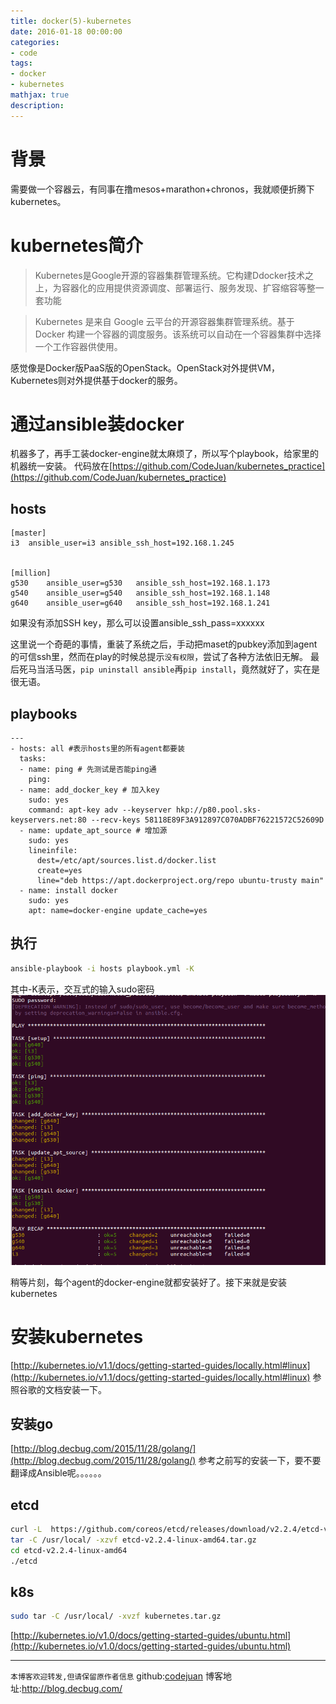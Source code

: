 ```yaml
---
title: docker(5)-kubernetes
date: 2016-01-18 00:00:00
categories:
- code
tags: 
- docker
- kubernetes
mathjax: true
description: 
---
```


# 背景
需要做一个容器云，有同事在撸mesos+marathon+chronos，我就顺便折腾下kubernetes。
<!--more-->

# kubernetes简介
> Kubernetes是Google开源的容器集群管理系统。它构建Ddocker技术之上，为容器化的应用提供资源调度、部署运行、服务发现、扩容缩容等整一套功能

> Kubernetes 是来自 Google 云平台的开源容器集群管理系统。基于 Docker 构建一个容器的调度服务。该系统可以自动在一个容器集群中选择一个工作容器供使用。

感觉像是Docker版PaaS版的OpenStack。OpenStack对外提供VM，Kubernetes则对外提供基于docker的服务。


# 通过ansible装docker
机器多了，再手工装docker-engine就太麻烦了，所以写个playbook，给家里的机器统一安装。
代码放在[https://github.com/CodeJuan/kubernetes_practice](https://github.com/CodeJuan/kubernetes_practice)

## hosts
```
[master]
i3	ansible_user=i3	ansible_ssh_host=192.168.1.245


[million]
g530	ansible_user=g530	ansible_ssh_host=192.168.1.173
g540	ansible_user=g540	ansible_ssh_host=192.168.1.148
g640	ansible_user=g640	ansible_ssh_host=192.168.1.241
```
如果没有添加SSH key，那么可以设置ansible_ssh_pass=xxxxxx

这里说一个奇葩的事情，重装了系统之后，手动把maset的pubkey添加到agent的可信ssh里，然而在play的时候总提示`没有权限`，尝试了各种方法依旧无解。
最后死马当活马医，`pip uninstall ansible`再`pip install`，竟然就好了，实在是很无语。

## playbooks
```
---
- hosts: all #表示hosts里的所有agent都要装
  tasks:
  - name: ping # 先测试是否能ping通
    ping:
  - name: add_docker_key # 加入key
    sudo: yes
    command: apt-key adv --keyserver hkp://p80.pool.sks-keyservers.net:80 --recv-keys 58118E89F3A912897C070ADBF76221572C52609D
  - name: update_apt_source # 增加源
    sudo: yes
    lineinfile:
      dest=/etc/apt/sources.list.d/docker.list
      create=yes
      line="deb https://apt.dockerproject.org/repo ubuntu-trusty main"
  - name: install docker
    sudo: yes
    apt: name=docker-engine update_cache=yes
```
## 执行
```sh
ansible-playbook -i hosts playbook.yml -K
```
其中-K表示，交互式的输入sudo密码
![](https://github.com/CodeJuan/codejuan.github.io/raw/master/images/blog/docker/ansible_install_docker.png)

稍等片刻，每个agent的docker-engine就都安装好了。接下来就是安装kubernetes

# 安装kubernetes
[http://kubernetes.io/v1.1/docs/getting-started-guides/locally.html#linux](http://kubernetes.io/v1.1/docs/getting-started-guides/locally.html#linux)
参照谷歌的文档安装一下。

## 安装go

[http://blog.decbug.com/2015/11/28/golang/](http://blog.decbug.com/2015/11/28/golang/)
参考之前写的安装一下，要不要翻译成Ansible呢。。。。。。

## etcd
```sh
curl -L  https://github.com/coreos/etcd/releases/download/v2.2.4/etcd-v2.2.4-linux-amd64.tar.gz -o etcd-v2.2.4-linux-amd64.tar.gz
tar -C /usr/local/ -xzvf etcd-v2.2.4-linux-amd64.tar.gz
cd etcd-v2.2.4-linux-amd64
./etcd
```

## k8s
```sh
sudo tar -C /usr/local/ -xvzf kubernetes.tar.gz
```

[http://kubernetes.io/v1.0/docs/getting-started-guides/ubuntu.html](http://kubernetes.io/v1.0/docs/getting-started-guides/ubuntu.html)


----------------------------

`本博客欢迎转发,但请保留原作者信息`
github:[codejuan](https://github.com/CodeJuan)
博客地址:http://blog.decbug.com/

